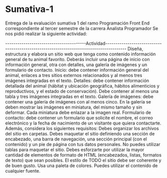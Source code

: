 # Sumativa-1
Entrega de la evaluación sumativa 1 del ramo Programación Front End correspondiente al tercer semestre de la carrera Analista Programador
Se nos pidió realizar la siguiente actividad:

----------------------------------------Actividad----------------------------------------------------------------------------------------
Diseña, estructura y elabora un sitio web que tenga como contenido información general de tu animal
favorito. Deberás incluir una página de inicio con información general, otra con detalles, una galería de
imágenes y un formulario de contacto.
Inicio: debe contener información general del animal, enlaces a tres sitios externos relacionados
y al menos tres imágenes integradas en el texto.
Detalles: debe contener información detallada del animal (hábitat y ubicación geográfica, hábitos
alimenticios y reproductivos, y el estado de conservación). Debe contener al menos una tabla y
tres imágenes integradas en el texto.
Galería de imágenes: debe contener una galería de imágenes con al menos cinco. En la galería
se deben mostrar las imágenes en miniatura, del mismo tamaño y sin deformar. Cada miniatura
debe enlazar a la imagen real.
Formulario de contacto: debe contener un formulario que solicite el nombre, el correo electrónico
y la fecha de nacimiento de un visitante que quiera contactarte.
Además, considera los siguientes requisitos:
Debes organizar los archivos del sitio en carpetas.
Debes maquetar el sitio definiendo una sección de encabezado, una barra de navegación, una
sección principal (con el contenido) y un pie de página con tus datos personales.
No puedes utilizar tablas para maquetar el sitio.
Debes esforzarte por utilizar la mayor cantidad de elementos de formato de HTML
(encabezados, listas, formatos de texto) que sean posibles.
El estilo de TODO el sitio debe ser coherente y de buen gusto. Usa una paleta de colores.
Puedes utilizar el contenido de cualquier fuente.
